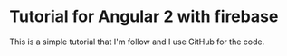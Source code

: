 # Tutorial for Angular 2 with firebase

This is a simple tutorial that I'm follow and I use GitHub for the code.
